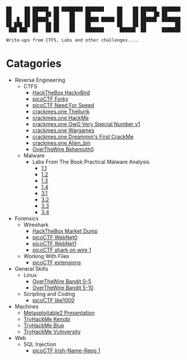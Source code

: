 ```
██     ██ ██████  ██ ████████ ███████     ██    ██ ██████  ███████     
██     ██ ██   ██ ██    ██    ██          ██    ██ ██   ██ ██          
██  █  ██ ██████  ██    ██    █████ █████ ██    ██ ██████  ███████     
██ ███ ██ ██   ██ ██    ██    ██          ██    ██ ██           ██     
 ███ ███  ██   ██ ██    ██    ███████      ██████  ██      ███████     
                                                                                                                                          
Write-ups from CTFS, Labs and other challenges....
```
# Catagories 
* Reverse Engineering 
  * CTFS 
    * [HackTheBox HackyBird](https://github.com/Drew-Alleman/write-ups/blob/main/hackthebox/Reversing/HackyBird/HackTheBox%20HackyBird%20%5Bby%200xChad%5D.pdf) 
    * [picoCTF Forky](https://github.com/Drew-Alleman/write-ups/blob/main/picoCTF/Reverse%20Engineering/picoCTF%20Forky.pdf)
    * [picoCTF Need For Speed](https://github.com/Drew-Alleman/write-ups/blob/main/picoCTF/Reverse%20Engineering/picoCTF%20Need%20For%20Speed.pdf)
    * [crackmes.one Thellurik](https://github.com/Drew-Alleman/write-ups/blob/main/crackmes.one/thellurik/Crackmes%20thellurik.pdf)
    * [crackmes.one HackMe](https://github.com/Drew-Alleman/write-ups/blob/main/crackmes.one/HackMe/Crackmes%200xD%20HackMe.pdf)
    * [crackmes.one OwO Very Special Number v1](https://github.com/Drew-Alleman/write-ups/blob/main/crackmes.one/OwO%20Magic%20Number/owo_whats_this's%20Very%20Special%20Number%20v1.pdf)
    * [crackmes.one Wargames](https://github.com/Drew-Alleman/write-ups/blob/main/crackmes.one/Wargames/Crackmes%20Wargames.pdf)
    * [crackmes.one Dreammm's First CrackMe](https://github.com/Drew-Alleman/write-ups/blob/main/crackmes.one/Dreamm's%20Easy%20-%20Medium%20(My%20first%20CrackMe)/Crackmes.one%20Easy%20-%20Medium%20(My%20first%20CrackMe).pdf)
    * [crackmes.one Alien_bin](https://github.com/Drew-Alleman/write-ups/blob/main/crackmes.one/Alien%20bin/Alien_bin.pdf)
    * [OverTheWire Behemoth0](https://github.com/Drew-Alleman/write-ups/blob/main/OverTheWire/Behemoth/Behemoth%20Level%200.pdf)
   * Malware
     * Labs From The Book Practical Malware Analysis
       * [1.1](https://github.com/Drew-Alleman/write-ups/blob/main/Practical%20Malware%20Analysis/Chapter%201%20Labs/Practical%20Malware%20Analysis%20Lab%201-1.pdf)
       * [1.2](https://github.com/Drew-Alleman/write-ups/blob/main/Practical%20Malware%20Analysis/Chapter%201%20Labs/Practical%20Malware%20Analysis%20Lab%201-2.pdf)
       * [1.3](https://github.com/Drew-Alleman/write-ups/blob/main/Practical%20Malware%20Analysis/Chapter%201%20Labs/Practical%20Malware%20Analysis%20Lab%201-3.pdf)
       * [1.4](https://github.com/Drew-Alleman/write-ups/blob/main/Practical%20Malware%20Analysis/Chapter%201%20Labs/Practical%20Malware%20Analysis%20Lab%201-4.pdf)
       * [3.1](https://github.com/Drew-Alleman/write-ups/blob/main/Practical%20Malware%20Analysis/Chapter%203%20Labs/Practical%20Malware%20Analysis%20Lab%203-1.pdf)
       * [3.2](https://github.com/Drew-Alleman/write-ups/blob/main/Practical%20Malware%20Analysis/Chapter%203%20Labs/Practical%20Malware%20Analysis%20Lab%203-2.pdf)
       * [3.3](https://github.com/Drew-Alleman/write-ups/blob/main/Practical%20Malware%20Analysis/Chapter%203%20Labs/Practical%20Malware%20Analysis%20Lab%203-3.pdf)
       * [3.4](https://github.com/Drew-Alleman/write-ups/blob/main/Practical%20Malware%20Analysis/Chapter%203%20Labs/Practical%20Malware%20Analysis%20Lab%203-4.pdf)
* Forensics
  * Wireshark
    * [HackTheBox Market Dump](https://github.com/Drew-Alleman/write-ups/blob/main/hackthebox/Forensics/MarketDump/MarketDump%20%5Bby%20butrintkomoni%5D.pdf)
    * [picoCTF WebNet0](https://github.com/Drew-Alleman/write-ups/blob/main/picoCTF/Forensics/picoCTF%20WebNet0.pdf) 
    * [picoCTF WebNet1](https://github.com/Drew-Alleman/write-ups/blob/main/picoCTF/Forensics/picoCTF%20WebNet1.pdf) 
    * [picoCTF shark on wire 1](https://github.com/Drew-Alleman/write-ups/blob/main/picoCTF/Forensics/picoCTF%20shark%20on%20wire%201.pdf)
  * Working With Files
    * [picoCTF extensions](https://github.com/Drew-Alleman/write-ups/blob/main/picoCTF/Forensics/picoCTF%20extensions.pdf)
* General Skills
  * Linux 
    * [OverTheWire Bandit 0-5](https://github.com/Drew-Alleman/write-ups/blob/main/OverTheWire/Bandit/OverTheWire%20Bandit%200-5.pdf)
    * [OverTheWire Bandit 5-10](https://github.com/Drew-Alleman/write-ups/blob/main/OverTheWire/Bandit/OverTheWire%20Bandit%205-10.pdf)
  * Scripting and Coding
    * [picoCTF like1000](https://github.com/Drew-Alleman/write-ups/blob/main/picoCTF/Forensics/picoCTF%20like1000.pdf)
* Machines
  * [Metasploitable2 Presentation](https://github.com/Drew-Alleman/write-ups/blob/main/metasploitable2/Copy%20of%20The%20Last%20Hurrah!.pdf) 
  * [TryHackMe Kenobi](https://github.com/Drew-Alleman/write-ups/blob/main/TryHackMe/Kenobi/TryHackMe%20Kenobi.pdf)
  * [TryHackMe Blue](https://github.com/Drew-Alleman/write-ups/blob/main/TryHackMe/Blue/TryHackMe%20_%20Blue.pdf)
  * [TryHackMe Vulnversity](https://github.com/Drew-Alleman/write-ups/blob/main/TryHackMe/Vulnversity/TryHackMe%20_%20Vulnversity.pdf)
* Web
  * SQL Injection 
    * [picoCTF Irish-Name-Repo 1](https://github.com/Drew-Alleman/write-ups/blob/main/picoCTF/Web/picoCTF%20Irish-Name-Repo%201.pdf)
